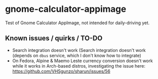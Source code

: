 # gnome-calculator-appimage
Test of Gnome Calculator AppImage, not intended for daily-driving yet.

## Known issues / quirks / TO-DO

- Search integration doesn't work (Search integration doesn't work (depends on `dbus` service, which I don't know how to integrate)
- On Fedora, Alpine & Maemo Leste currency conversion doesn't work while it works in Arch-based distros, investigating the issue here:  
https://github.com/VHSgunzo/sharun/issues/56
